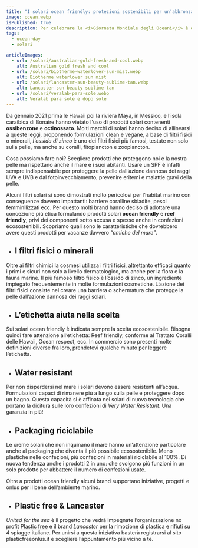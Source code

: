 ```yaml
---
title: "I solari ocean friendly: protezioni sostenibili per un’abbronzatura da sogno"
image: ocean.webp
isPublished: true
description: Per celebrare la <i>Giornata Mondiale degli Oceani</i> è doveroso approfondire e ribadire il concetto <strong>ocean friendly</strong> che garantisce il rispetto da parte delle aziende dell'ambiente marino e dei suoi abitanti.
tags:
  - ocean-day
  - solari

articleImages:
  - url: /solari/australian-gold-fresh-and-cool.webp
    alt: Australian gold fresh and cool
  - url: /solari/biotherme-waterlover-sun-mist.webp
    alt: Biotherme waterlover sun mist
  - url: /solari/lancaster-sun-beauty-sublime-tan.webp
    alt: Lancaster sun beauty sublime tan
  - url: /solari/veralab-para-sole.webp
    alt: Veralab para sole e dopo sole
---
```

Da gennaio 2021 prima le Hawaii poi la riviera Maya, in Messico, e l’isola caraibica di Bonaire hanno vietato l'uso di prodotti solari contenenti **ossibenzone** e **octinossato**.
Molti marchi di solari hanno deciso di  allinearsi a queste leggi, proponendo formulazioni clean e vegane, a base di filtri fisici o minerali, *l'ossido di zinco* è uno dei filtri fisici più famosi, testate non solo sulla pelle, ma anche su coralli, fitoplancton e zooplancton.

Cosa possiamo fare noi? Scegliere prodotti che proteggono noi e la nostra pelle ma rispettano anche il mare e i suoi abitanti. Usare un SPF è infatti sempre indispensabile per proteggere la pelle dall’azione dannosa dei raggi UVA e UVB e dal fotoinvecchiamento, prevenire eritemi e malattie gravi della pelle.

Alcuni filtri solari si sono dimostrati molto pericolosi per l’habitat marino con conseguenze davvero impattanti: barriere coralline sbiadite, pesci femminilizzati ecc.
Per questo molti brand hanno deciso di adottare una concezione più etica formulando prodotti solari **ocean friendly** e **reef friendly**, privi dei componenti sotto accusa e spesso anche in confezioni ecosostenibili. Scopriamo quali sono le caratteristiche che dovrebbero avere questi prodotti per vacanze davvero *“amiche del mare”*.

- ## I filtri fisici o minerali
Oltre ai filtri chimici la cosmesi utilizza i filtri fisici, altrettanto efficaci quanto i primi e sicuri non solo a livello dermatologico, ma anche per la flora e la fauna marine.
Il più famoso filtro fisico è l’ossido di zinco, un ingrediente impiegato frequentemente in molte formulazioni cosmetiche.
L’azione dei filtri fisici consiste nel creare una barriera o schermatura che protegge la pelle dall’azione dannosa dei raggi solari.

- ## L’etichetta aiuta nella scelta
Sui solari ocean friendly è indicata sempre la scelta ecosostenibile. Bisogna quindi fare attenzione all’etichetta: Reef friendly, conforme al Trattato Coralli delle Hawaii, Ocean respect, ecc.
In commercio sono presenti molte definizioni diverse fra loro, prendetevi qualche minuto per leggere l’etichetta.

- ## Water resistant
Per non disperdersi nel mare i solari devono essere resistenti all’acqua.
Formulazioni capaci di rimanere più a lungo sulla pelle e proteggere dopo un bagno. Questa capacità si è affinata nei solari di nuova tecnologia che portano la dicitura sulle loro confezioni di *Very Water Resistant*. Una garanzia in più!

- ## Packaging riciclabile
Le creme solari che non inquinano il mare hanno un’attenzione particolare anche al packaging che diventa il più possibile ecosostenibile. Meno plastiche nelle confezioni, più confezioni in materiali riciclabile al 100%. Di nuova tendenza anche i prodotti 2 in uno: che svolgono più funzioni in un solo prodotto per abbattere il numero di confezioni usate.

Oltre a prodotti ocean friendly alcuni brand supportano iniziative, progetti e onlus per il bene dell’ambiente marino.

- ## Plastic free & Lancaster
*United for the sea* è il progetto che vedrà impegnate l’organizzazione no profit [Plastic free](https://www.plasticfreeonlus.it) e il brand *Lancaster* per la rimozione di plastica e rifiuti su 4 spiagge italiane.
Per unirsi a questa iniziativa basterà registrarsi al sito plasticfreeonlus.it e scegliere l’appuntamento più vicino a te.


<article-slider title="Alcuni solari ocean-friendly consigliati" :images="articleImages"></article-slider>
